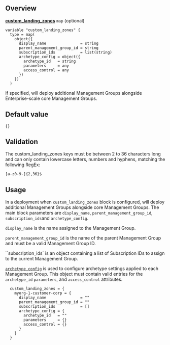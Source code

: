 ## Overview

[**custom_landing_zones**][this_page] `map` (optional)

```hcl
variable "custom_landing_zones" {
  type = map(
    object({
      display_name               = string
      parent_management_group_id = string
      subscription_ids           = list(string)
      archetype_config = object({
        archetype_id   = string
        parameters     = any
        access_control = any
      })
    })
  )
```

If specified, will deploy additional Management Groups alongside Enterprise-scale core Management Groups.

## Default value

`{}`

## Validation

The custom_landing_zones keys must be between 2 to 36 characters long and can only contain lowercase letters, numbers and hyphens, matching the following RegEx:

`[a-z0-9-]{2,36}$`

## Usage

In a deployment when `custom_landing_zones` block is configured, will deploy additional Management Groups alongside core Management Groups.
The main block parameters are `display_name`, `parent_management_group_id`, `subscription_ids`and `archetype_config`.

`display_name` is the name assigned to the Management Group.

`parent_management_group_id` is the name of the parent Management Group and must be a valid Management Group ID.

``subscription_ids` is an object containing a list of Subscription IDs to assign to the current Management Group.

[`archetype_config`](https://github.com/Azure/terraform-azurerm-caf-enterprise-scale/wiki/%5BUser-Guide%5D-Archetype-Definitions) is used to configure archetype settings applied to each Management Group. This object must contain valid entries for the `archetype_id` `parameters`, and `access_control` attributes.

```hcl
  custom_landing_zones = {
    myorg-1-customer-corp = {
      display_name               = ""
      parent_management_group_id = ""
      subscription_ids           = []
      archetype_config = {
        archetype_id   = ""
        parameters     = {}
        access_control = {}
      }
    }
  }
```

[//]: # "************************"
[//]: # "INSERT LINK LABELS BELOW"
[//]: # "************************"
[this_page]: # "Link for the current page."
